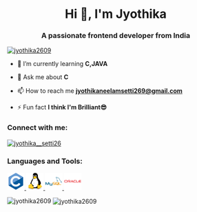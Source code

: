 <h1 align="center">Hi 👋, I'm Jyothika</h1>
<h3 align="center">A passionate frontend developer from India</h3>

<p align="left"> <a href="https://github.com/ryo-ma/github-profile-trophy"><img src="https://github-profile-trophy.vercel.app/?username=jyothika2609" alt="jyothika2609" /></a> </p>

- 🌱 I’m currently learning **C,JAVA**

- 💬 Ask me about **C**

- 📫 How to reach me **jyothikaneelamsetti269@gmail.com**

- ⚡ Fun fact **I think I'm Brilliant😎**

<h3 align="left">Connect with me:</h3>
<p align="left">
<a href="https://instagram.com/jyothika__setti26" target="blank"><img align="center" src="https://raw.githubusercontent.com/rahuldkjain/github-profile-readme-generator/master/src/images/icons/Social/instagram.svg" alt="jyothika__setti26" height="30" width="40" /></a>
</p>

<h3 align="left">Languages and Tools:</h3>
<p align="left"> <a href="https://www.cprogramming.com/" target="_blank" rel="noreferrer"> <img src="https://raw.githubusercontent.com/devicons/devicon/master/icons/c/c-original.svg" alt="c" width="40" height="40"/> </a> <a href="https://www.linux.org/" target="_blank" rel="noreferrer"> <img src="https://raw.githubusercontent.com/devicons/devicon/master/icons/linux/linux-original.svg" alt="linux" width="40" height="40"/> </a> <a href="https://www.mysql.com/" target="_blank" rel="noreferrer"> <img src="https://raw.githubusercontent.com/devicons/devicon/master/icons/mysql/mysql-original-wordmark.svg" alt="mysql" width="40" height="40"/> </a> <a href="https://www.oracle.com/" target="_blank" rel="noreferrer"> <img src="https://raw.githubusercontent.com/devicons/devicon/master/icons/oracle/oracle-original.svg" alt="oracle" width="40" height="40"/> </a> </p>

<p><img align="left" src="https://github-readme-stats.vercel.app/api/top-langs?username=jyothika2609&show_icons=true&locale=en&layout=compact" alt="jyothika2609" /></p>

<p>&nbsp;<img align="center" src="https://github-readme-stats.vercel.app/api?username=jyothika2609&show_icons=true&locale=en" alt="jyothika2609" /></p>

